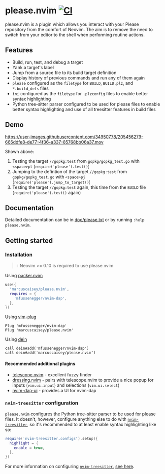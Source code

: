 # please.nvim [![CI](https://github.com/marcuscaisey/please.nvim/actions/workflows/ci.yaml/badge.svg)](https://github.com/marcuscaisey/please.nvim/actions/workflows/ci.yaml)
please.nvim is a plugin which allows you interact with your Please repository from the comfort of Neovim. The aim is to remove the need to switch from your editor to the shell when performing routine actions.

## Features
  * Build, run, test, and debug a target
  * Yank a target's label
  * Jump from a source file to its build target definition
  * Display history of previous commands and run any of them again
  * `please` configured as the `filetype` for `BUILD`, `BUILD.plz`, and `*.build_defs` files
  * `ini` configured as the `filetype` for `.plzconfig` files to enable better syntax highlighting
  * Python tree-sitter parser configured to be used for please files to enable better syntax
    highlighting and use of all treesitter features in build files

## Demo
https://user-images.githubusercontent.com/34950778/205456279-665ddfe8-de77-4f36-a337-85768bb06a37.mov

Shown above:
1. Testing the target `//gopkg:test` from `gopkg/gopkg_test.go` with `<space>pt` (`require('please').test()`)
2. Jumping to the defintion of the target `//gopkg:test` from `gopkg/gopkg_test.go` with `<space>pj` (`require('please').jump_to_target()`)
3. Testing the target `//gopkg:test` again, this time from the `BUILD` file (`require('please').test()` again)

## Documentation
Detailed documentation can be in [doc/please.txt](doc/please.txt) or by running `:help please.nvim`.

## Getting started
### Installation
> :information_source: Neovim >= 0.10 is required to use please.nvim

Using [packer.nvim](https://github.com/wbthomason/packer.nvim)
```lua
use({
  'marcuscaisey/please.nvim',
  requires = {
    'mfussenegger/nvim-dap',
  },
})
```

Using [vim-plug](https://github.com/junegunn/vim-plug)
```viml
Plug 'mfussenegger/nvim-dap'
Plug 'marcuscaisey/please.nvim'
```

Using [dein](https://github.com/Shougo/dein.vim)
```viml
call dein#add('mfussenegger/nvim-dap')
call dein#add('marcuscaisey/please.nvim')
```

#### Recommended additional plugins
- [telescope.nvim](https://github.com/nvim-telescope/telescope.nvim) - excellent fuzzy finder
- [dressing.nvim](https://github.com/stevearc/dressing.nvim) - pairs with telescope.nvim to
  provide a nice popup for inputs (`vim.ui.input`) and selections (`vim.ui.select`)
- [nvim-dap-ui](https://github.com/rcarriga/nvim-dap-ui) - provides a UI for nvim-dap

### `nvim-treesitter` configuration
`please.nvim` configures the Python tree-sitter parser to be used for please files. It doesn't,
however, configure anything else to do with
[`nvim-treesitter`](https://github.com/nvim-treesitter/nvim-treesitter), so it's recommended to at
least enable syntax highlighting like so:
```lua
require('nvim-treesitter.configs').setup({
  highlight = {
    enable = true,
  },
})
```

For more information on configuring [`nvim-treesitter`](https://github.com/nvim-treesitter/nvim-treesitter),
[see here](https://github.com/nvim-treesitter/nvim-treesitter#available-modules).
